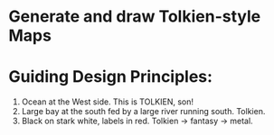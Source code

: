 Generate and draw Tolkien-style Maps
====================================

# Guiding Design Principles:

1. Ocean at the West side. This is TOLKIEN, son!
2. Large bay at the south fed by a large river running south. Tolkien.
3. Black on stark white, labels in red. Tolkien -> fantasy -> metal.